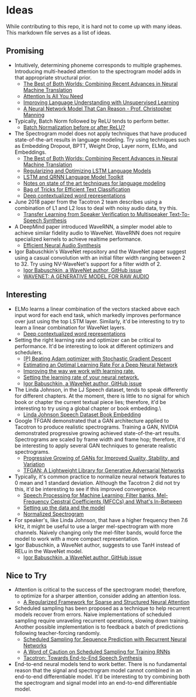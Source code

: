 
# Ideas

While contributing to this repo, it is hard not to come up with many ideas. This markdown file
serves as a list of ideas.

## Promising

* Intuitively, determining phoneme corresponds to multiple graphemes. Introducing
multi-headed attention to the spectrogram model adds in that appropriate structural prior.
  * [The Best of Both Worlds: Combining Recent Advances in Neural Machine Translation](https://arxiv.org/abs/1804.09849v2)
  * [Attention Is All You Need](https://arxiv.org/abs/1706.03762)
  * [Improving Language Understanding with Unsupervised Learning](https://blog.openai.com/language-unsupervised/)
  * [A Neural Network Model That Can Reason - Prof. Christopher Manning](https://www.youtube.com/watch?time_continue=451&v=24AX4qJ7Tts)
* Typically, Batch Norm followed by ReLU tends to perform better.
  * [Batch Normalization before or after ReLU?](https://www.reddit.com/r/MachineLearning/comments/67gonq/d_batch_normalization_before_or_after_relu/)
* The Spectrogram model does not apply techniques that have produced state-of-the-art results
in language modeling. Try using techniques such as Embedding Dropout, BPTT, Weight Drop, Layer norm, ELMo,
and Embeddings.
  * [The Best of Both Worlds: Combining Recent Advances in Neural Machine Translation](https://arxiv.org/abs/1804.09849v2)
  * [Regularizing and Optimizing LSTM Language Models](https://arxiv.org/pdf/1708.02182.pdf)
  * [LSTM and QRNN Language Model Toolkit](https://github.com/salesforce/awd-lstm-lm)
  * [Notes on state of the art techniques for language modeling](http://www.fast.ai/2017/08/25/language-modeling-sota/)
  * [Bag of Tricks for Efficient Text Classification](https://arxiv.org/abs/1607.01759)
  * [Deep contextualized word representations](https://arxiv.org/abs/1802.05365)
* June 2018 paper from the Tacotron 2 team describes using a combination of L1 and L2 loss to deal with
noisy audio data, try this.
  * [Transfer Learning from Speaker Verification to Multispeaker Text-To-Speech Synthesis](https://arxiv.org/abs/1806.04558)
* A DeepMind paper introduced WaveRNN, a simpler model able to achieve similar fidelity audio to WaveNet.
WaveRNN does not require specialized kernels to achieve realtime performance.
  * [Efficient Neural Audio Synthesis](https://arxiv.org/abs/1802.08435)
* Igor Babuschkin's WaveNet repository and the WaveNet paper suggest using a casual convolution
with an initial filter width ranging between 2 to 32. Try using NV-WaveNet's support for a filter
width of 2.
  * [Igor Babuschkin, a WaveNet author, GitHub issue](https://github.com/ibab/tensorflow-wavenet/issues/83#issuecomment-249399098)
  * [WAVENET: A GENERATIVE MODEL FOR RAW AUDIO](https://arxiv.org/pdf/1609.03499.pdf)

## Interesting

* ELMo learns a linear combination of the vectors stacked above each input word for each end task, which
markedly improves performance over just using the top LSTM layer. Similarly, it'd be interesting to try
to learn a linear combination for WaveNet layers.
  * [Deep contextualized word representations](https://arxiv.org/abs/1802.05365)
* Setting the right learning rate and optimizer can be critical to performance. It'd be
interesting to look at different optimizers and schedulers.
  * [[P] Beating Adam optimizer with Stochastic Gradient Descent](https://www.reddit.com/r/MachineLearning/comments/8os4fl/p_beating_adam_optimizer_with_stochastic_gradient/)
  * [Estimating an Optimal Learning Rate For a Deep Neural Network](https://towardsdatascience.com/estimating-optimal-learning-rate-for-a-deep-neural-network-ce32f2556ce0)
  * [Improving the way we work with learning rate.](https://techburst.io/improving-the-way-we-work-with-learning-rate-5e99554f163b)
  * [Setting the learning rate of your neural network.](https://www.jeremyjordan.me/nn-learning-rate/)
  * [Igor Babuschkin, a WaveNet author, GitHub issue](https://github.com/ibab/tensorflow-wavenet/issues/143#issuecomment-253400332)
* The Linda Johnson, in the LJ Speech dataset, tends to speak differently for different chapters.
At the moment, there is little to no signal for which book or chapter the current textual piece lies;
therefore, it'd be interesting to try using a global chapter or book embedding.\
  * [Linda Johnson Speech Dataset Book Embedding](https://github.com/keithito/keithito.github.io/issues/1)
* Google TFGAN demonstrated that a GAN architecture applied to Tacotron to produce realistic spectrograms.
Training a GAN, NVIDIA demonstrated progressive growing achieved state-of-the-art results. Spectrograms
are scaled by frame width and frame hop; therefore, it'd be interesting to apply several GAN techniques to
generate realistic spectrograms.
  * [Progressive Growing of GANs for Improved Quality, Stability, and Variation](http://research.nvidia.com/publication/2017-10_Progressive-Growing-of)
  * [TFGAN: A Lightweight Library for Generative Adversarial Networks](https://ai.googleblog.com/2017/12/tfgan-lightweight-library-for.html)
* Typically, it's common practice to normalize neural network features to 0 mean and 1 standard
deviation. Although the Tacotron 2 did not try this, it'd be interesting to see if this improved
convergence.
  * [Speech Processing for Machine Learning: Filter banks, Mel-Frequency Cepstral Coefficients (MFCCs) and What's In-Between](http://haythamfayek.com/2016/04/21/speech-processing-for-machine-learning.html)
  * [Setting up the data and the model](http://cs231n.github.io/neural-networks-2/)
  * [Normalized Spectrogram](https://www.google.com/search?q=mean+normalization+spectrogram&oq=mean+normalization+spectrogram&aqs=chrome..69i57.4190j0j1&sourceid=chrome&ie=UTF-8)
* For speaker's, like Linda Johnson, that have a higher frequency then 7.6 kHz, it might be useful
to use a larger mel-spectrogram with more channels. Naively changing only the mel-filter bands,
would force the model to work with a more compact representation.
* Igor Babuschkin, a WaveNet author, suggests to use TanH instead of RELu in the WaveNet model.
  * [Igor Babuschkin, a WaveNet author, GitHub issue](https://github.com/ibab/tensorflow-wavenet/issues/143#issuecomment-252895937)

## Nice to Try

* Attention is critical to the success of the spectrogram model; therefore, to optimize for a
sharper attention, consider adding an attention loss.
  * [A Regularized Framework for Sparse and Structured Neural Attention](https://arxiv.org/pdf/1705.07704.pdf)
* Scheduled sampling has been proposed as a technique to help recurrent models recover from errors. Naive
implementations of scheduled sampling require unraveling recurrent operations, slowing down training.
Another possible implementation is to feedback a batch of predictions following teacher-forcing randomly.
  * [Scheduled Sampling for Sequence Prediction with Recurrent Neural Networks](https://arxiv.org/abs/1506.03099)
  * [A Word of Caution on Scheduled Sampling for Training RNNs](http://www.inference.vc/scheduled-sampling-for-rnns-scoring-rule-interpretation/)
  * [Tacotron: Towards End-to-End Speech Synthesis](https://arxiv.org/abs/1703.10135)
* End-to-end neural models tend to work better. There is no fundamental reason that the signal
and spectrogram model cannot combined in an end-to-end differentiable model. It'd be interesting
to try combining both the spectrogram and signal model into an end-to-end differentiable model.
